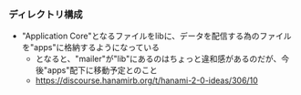 ### ディレクトリ構成

* "Application Core"となるファイルをlibに、データを配信する為のファイルを"apps"に格納するようになっている
  * となると、"mailer"が"lib"にあるのはちょっと違和感があるのだが、今後"apps"配下に移動予定とのこと
  * https://discourse.hanamirb.org/t/hanami-2-0-ideas/306/10
